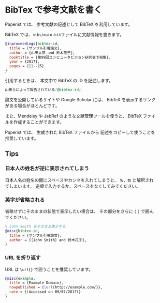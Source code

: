 # BibTex で参考文献を書く

Paperist では、
参考文献の記述として BibTeX を利用しています。

BibTeX では、`bibs/main.bib`ファイルに文献情報を書きます。

```bib
@inproceedings{bibtex-id,
  title = {サンプル引用論文},
  author = {山田太郎 and 鈴木花子},
  booktitle = {第99回コンピュータビジョン研究会予稿集},
  year = {2017},
  pages = {11--25}
}
```

引用するときは、
本文中で BibTeX の ID を記述します。

```md
山田らによって報告されている[@bibtex-id]．
```

論文を公開しているサイトや Google Scholar には、
BibTeX を表示するリンクがある場合がほとんどです。

また、Mendeley や JabRef のような文献管理ツールを使うと、
BibTeX ファイルを作成することができます。

Paperist では、
生成された BibTeX ファイルから
記述をコピーして使うことを推奨しています。

## Tips

### 日本人の姓名が逆に表示されてしまう

日本人名の姓名の間にスペースやカンマを入れてしまうと、
`名, 姓` と解釈されてしまいます。
逆順で入力するか、スペースをなくしてみてください。

### 英字が省略される

省略せずにそのままの状態で表示したい場合は、
その部分をさらに `{` `}` で囲んでください。

```bib
% John Smith をそのまま表示する
@misc{bibtex-id,
  title = {サンプル引用論文},
  author = {{John Smith} and 鈴木花子},
}
```

### URL を折り返す

URL は `\url{}` で囲うことを推奨しています。

```bib
@misc{example,
  title = {Example Domain},
  howpublished = {\url{http://example.com/}},
  note = {(Accessed on 09/07/2017)}
}
```

